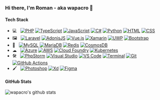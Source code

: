 ### Hi there, I'm Roman - aka wapacro 👋

#### Tech Stack

- 💻 &nbsp;
  [![PHP](https://img.shields.io/badge/-PHP-8892BF?style=for-the-badge&logo=php&logoColor=4F5B93)](https://php.net)
  [![TypeScript](https://img.shields.io/badge/-TypeScript-007ACC?style=for-the-badge&logo=typescript&logoColor=ffffff)](https://www.typescriptlang.org)
  [![JavaScript](https://img.shields.io/badge/-JavaScript-F7DF1E?style=for-the-badge&logo=javascript&logoColor=333333)](https://developer.mozilla.org/en-US/docs/Web/JavaScript)
  [![C#](https://img.shields.io/badge/-C--Sharp-239120?style=for-the-badge&logo=c-sharp&logoColor=ffffff)](https://docs.microsoft.com/en-us/dotnet/csharp)
  [![Python](https://img.shields.io/badge/-Python-3776AB?style=for-the-badge&logo=python&logoColor=ffffff)](https://www.python.org)
  [![HTML](https://img.shields.io/badge/-HTML-E34F26?style=for-the-badge&logo=html5&logoColor=ffffff)](https://developer.mozilla.org/en-US/docs/Web/Guide/HTML/HTML5)
  [![CSS](https://img.shields.io/badge/-CSS-1572B6?style=for-the-badge&logo=css3&logoColor=ffffff)](https://developer.mozilla.org/en-US/docs/Web/CSS)
- 🖼 &nbsp;
  [![Laravel](https://img.shields.io/badge/-Laravel-FF2D20?style=for-the-badge&logo=laravel&logoColor=ffffff)](https://laravel.com)
  [![AdonisJS](https://img.shields.io/badge/-AdonisJS-220052?style=for-the-badge&logo=adonisjs&logoColor=ffffff)](https://adonisjs.com)
  [![Vue.js](https://img.shields.io/badge/-Vue.js-4FC08D?style=for-the-badge&logo=vue.js&logoColor=ffffff)](https://vuejs.org)
  [![Xamarin](https://img.shields.io/badge/-Xamarin-3498DB?style=for-the-badge&logo=xamarin&logoColor=ffffff)](https://dotnet.microsoft.com/apps/xamarin)
  [![UWP](https://img.shields.io/badge/-UWP-0078d7?style=for-the-badge&logo=windows&logoColor=ffffff)](https://docs.microsoft.com/en-us/windows/uwp/get-started/universal-application-platform-guide)
  [![Bootstrap](https://img.shields.io/badge/-Bootstrap-563D7C?style=for-the-badge&logo=bootstrap&logoColor=ffffff)](https://getbootstrap.com)
- 💾 &nbsp;
  [![MySQL](https://img.shields.io/badge/-MySQL-4479A1?style=for-the-badge&logo=mysql&logoColor=ffffff)](https://www.mysql.com)
  [![MariaDB](https://img.shields.io/badge/-MariaDB-003545?style=for-the-badge&logo=mariadb&logoColor=ffffff)](https://mariadb.org)
  [![Redis](https://img.shields.io/badge/-Redis-DC382D?style=for-the-badge&logo=redis&logoColor=ffffff)](https://redis.io)
  [![CosmosDB](https://img.shields.io/badge/-CosmosDB-0089D6?style=for-the-badge&logo=microsoft-azure&logoColor=ffffff)](https://azure.microsoft.com/en-us/services/cosmos-db)
- ☁ &nbsp;
  [![Azure](https://img.shields.io/badge/-Azure-0089D6?style=for-the-badge&logo=microsoft-azure&logoColor=ffffff)](https://azure.microsoft.com)
  [![AWS](https://img.shields.io/badge/-AWS-232F3E?style=for-the-badge&logo=amazon-aws&logoColor=ffffff)](https://aws.amazon.com)
  [![Cloud Foundry](https://img.shields.io/badge/-Cloud%20Foundry-0066CC?style=for-the-badge&logo=cloudfoundry&logoColor=ffffff)](https://www.cloudfoundry.org)
  [![Kubernetes](https://img.shields.io/badge/-Kubernetes-326CE5?style=for-the-badge&logo=kubernetes&logoColor=ffffff)](https://kubernetes.io)
- 🛠 &nbsp;
  [![PhpStorm](https://img.shields.io/badge/-PhpStorm-000000?style=for-the-badge&logo=phpstorm&logoColor=ffffff)](https://www.jetbrains.com/phpstorm)
  [![Visual Studio](https://img.shields.io/badge/-Visual%20Studio-5C2D91?style=for-the-badge&logo=visual-studio&logoColor=fffff)](https://visualstudio.microsoft.com)
  [![VS Code](https://img.shields.io/badge/-VS%20Code-007ACC?style=for-the-badge&logo=visualstudiocode&logoColor=ffffff)](https://code.visualstudio.com)
  [![Terminal](https://img.shields.io/badge/-Terminal-000000?style=for-the-badge&logo=powershell&logoColor=ffffff)](https://github.com/microsoft/terminal)
  [![Git](https://img.shields.io/badge/-Git-F05032?style=for-the-badge&logo=git&logoColor=ffffff)](https://git-scm.com)
  [![GitHub Actions](https://img.shields.io/badge/-GitHub%20Actions-2088FF?style=for-the-badge&logo=github-actions&logoColor=ffffff)](https://github.com/features/actions)
- 🖌 &nbsp;
  [![Photoshop](https://img.shields.io/badge/-Photoshop-31A8FF?style=for-the-badge&logo=adobe-photoshop&logoColor=ffffff)](https://www.adobe.com/products/photoshop.html)
  [![Xd](https://img.shields.io/badge/-Xd-FF26BE?style=for-the-badge&logo=adobe-xd&logoColor=ffffff)](https://www.adobe.com/products/xd.html)
  [![Figma](https://img.shields.io/badge/-Figma-F24E1E?style=for-the-badge&logo=figma&logoColor=ffffff)](https://www.figma.com)

#### GitHub Stats

![wapacro's github stats](https://github-readme-stats.vercel.app/api?username=wapacro&count_private=true&show_icons=true&hide_title=true&include_all_commits=true&theme=transparent&hide_border=true)
